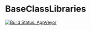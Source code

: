 # BaseClassLibraries
[![Build Status: AppVeyor](https://ci.appveyor.com/api/projects/status/32r7s2skrgm9ubva/branch/master?svg=true)](https://ci.appveyor.com/project/peinearydevelopment/baseclasslibraries)